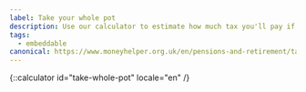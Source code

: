 ```yaml
---
label: Take your whole pot
description: Use our calculator to estimate how much tax you'll pay if you cash in your pension pot. Book a Pension Wise appointment today.
tags:
  - embeddable
canonical: https://www.moneyhelper.org.uk/en/pensions-and-retirement/taking-your-pension/taking-your-whole-pension-in-one-go
---
```


{::calculator id="take-whole-pot" locale="en" /}
